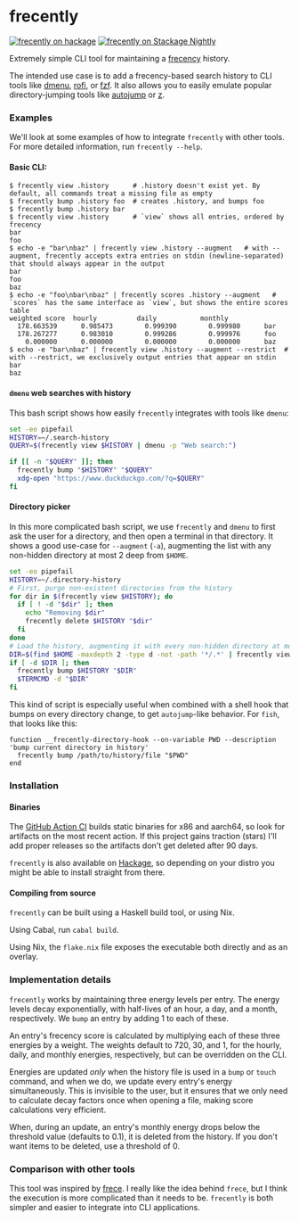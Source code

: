 # frecently
[![frecently on hackage](https://img.shields.io/hackage/v/frecently)](http://hackage.haskell.org/package/frecently)
[![frecently on Stackage Nightly](https://stackage.org/package/frecently/badge/nightly)](https://stackage.org/nightly/package/frecently)

Extremely simple CLI tool for maintaining a [frecency](https://en.wikipedia.org/wiki/Frecency) history.

The intended use case is to add a frecency-based search history to CLI tools like [dmenu](https://tools.suckless.org/dmenu/), [rofi](https://github.com/davatorium/rofi), or [fzf](https://github.com/junegunn/fzf).
It also allows you to easily emulate popular directory-jumping tools like [autojump](https://github.com/wting/autojump) or [z](https://github.com/rupa/z).


### Examples

We'll look at some examples of how to integrate `frecently` with other tools.
For more detailed information, run `frecently --help`.

#### Basic CLI:

```console
$ frecently view .history      # .history doesn't exist yet. By default, all commands treat a missing file as empty
$ frecently bump .history foo  # creates .history, and bumps foo
$ frecently bump .history bar
$ frecently view .history      # `view` shows all entries, ordered by frecency
bar
foo
$ echo -e "bar\nbaz" | frecently view .history --augment   # with --augment, frecently accepts extra entries on stdin (newline-separated) that should always appear in the output
bar
foo
baz
$ echo -e "foo\nbar\nbaz" | frecently scores .history --augment   # `scores` has the same interface as `view`, but shows the entire scores table
weighted score  hourly          daily           monthly
  178.663539      0.985473        0.999390        0.999980      bar
  178.267277      0.983010        0.999286        0.999976      foo
    0.000000      0.000000        0.000000        0.000000      baz
$ echo -e "bar\nbaz" | frecently view .history --augment --restrict  # with --restrict, we exclusively output entries that appear on stdin
bar
baz
```

#### `dmenu` web searches with history

This bash script shows how easily `frecently` integrates with tools like `dmenu`:

```bash
set -eo pipefail
HISTORY=~/.search-history
QUERY=$(frecently view $HISTORY | dmenu -p "Web search:")

if [[ -n "$QUERY" ]]; then
  frecently bump "$HISTORY" "$QUERY"
  xdg-open "https://www.duckduckgo.com/?q=$QUERY"
fi
```

#### Directory picker

In this more complicated bash script, we use `frecently` and `dmenu` to first ask the user for a directory, and then open a terminal in that directory.
It shows a good use-case for `--augment` (`-a`), augmenting the list with any non-hidden directory at most 2 deep from `$HOME`.

```bash
set -eo pipefail
HISTORY=~/.directory-history
# First, purge non-existent directories from the history
for dir in $(frecently view $HISTORY); do
  if [ ! -d "$dir" ]; then
    echo "Removing $dir"
    frecently delete $HISTORY "$dir"
  fi
done
# Load the history, augmenting it with every non-hidden directory at most 2 deep from $HOME.
DIR=$(find $HOME -maxdepth 2 -type d -not -path '*/.*' | frecently view $HISTORY -a | dmenu -i)
if [ -d $DIR ]; then
  frecently bump $HISTORY "$DIR"
  $TERMCMD -d "$DIR"
fi
```

This kind of script is especially useful when combined with a shell hook that bumps on every directory change, to get `autojump`-like behavior.
For `fish`, that looks like this:

```fish
function __frecently-directory-hook --on-variable PWD --description 'bump current directory in history'
  frecently bump /path/to/history/file "$PWD"
end
```

### Installation

#### Binaries

The [GitHub Action CI](https://github.com/jonascarpay/frecently/actions) builds static binaries for x86 and aarch64, so look for artifacts on the most recent action.
If this project gains traction (stars) I'll add proper releases so the artifacts don't get deleted after 90 days.

`frecently` is also available on [Hackage](http://hackage.haskell.org/package/frecently), so depending on your distro you might be able to install straight from there.

#### Compiling from source

`frecently` can be built using a Haskell build tool, or using Nix.

Using Cabal, run `cabal build`.

Using Nix, the `flake.nix` file exposes the executable both directly and as an overlay.

### Implementation details

`frecently` works by maintaining three energy levels per entry.
The energy levels decay exponentially, with half-lives of an hour, a day, and a month, respectively.
We `bump` an entry by adding 1 to each of these.

An entry's frecency score is calculated by multiplying each of these three energies by a weight.
The weights default to 720, 30, and 1, for the hourly, daily, and monthly energies, respectively, but can be overridden on the CLI.

Energies are updated _only_ when the history file is used in a `bump` or `touch` command, and when we do, we update every entry's energy simultaneously.
This is invisible to the user, but it ensures that we only need to calculate decay factors once when opening a file, making score calculations very efficient.

When, during an update, an entry's monthly energy drops below the threshold value (defaults to 0.1), it is deleted from the history.
If you don't want items to be deleted, use a threshold of 0.

### Comparison with other tools

This tool was inspired by [frece](https://github.com/YodaEmbedding/frece).
I really like the idea behind `frece`, but I think the execution is more complicated than it needs to be.
`frecently` is both simpler and easier to integrate into CLI applications.

